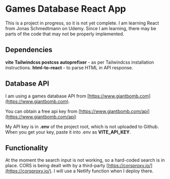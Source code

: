 # Games Database React App

This is a project in progress, so it is not yet complete.
I am learning React from Jonas Schmedtmann on Udemy.
Since I am learning, there may be parts of the code that may not be properly implemented.

## Dependencies

**vite**
**Tailwindcss postcss autoprefixer** - as per Tailwindcss installation instructions.
**html-to-react** - to parse HTML in API response.

## Database API

I am using a games database API from [https://www.giantbomb.com](https://www.giantbomb.com).

You can obtain a free api key from [https://www.giantbomb.com/api](https://www.giantbomb.com/api)

My API key is in **.env** of the project root, which is not uploaded to Github. When you get your key, paste it into .env as **VITE_API_KEY**.

## Functionality

At the moment the search input is not working, so a hard-coded search is in place.
CORS is being dealt with by a third-party [https://corsproxy.io/](https://corsproxy.io/). I will use a Netlify function when I deploy there.
